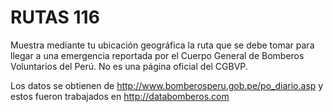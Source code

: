 # RUTAS 116

Muestra mediante tu ubicación geográfica la ruta que se debe tomar para llegar a una emergencia reportada por el Cuerpo General de Bomberos Voluntarios del Perú. No es una página oficial del CGBVP.

Los datos se obtienen de http://www.bomberosperu.gob.pe/po_diario.asp y estos fueron trabajados en http://databomberos.com 
